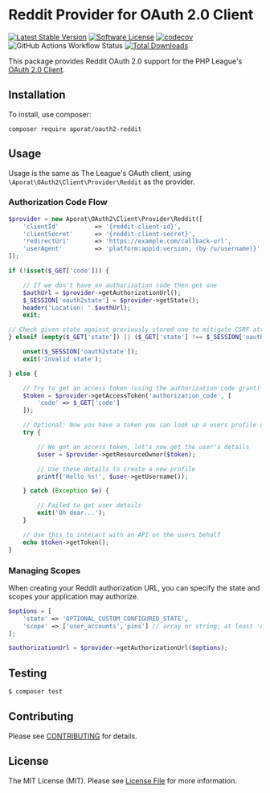 # Reddit Provider for OAuth 2.0 Client
[![Latest Stable Version](https://img.shields.io/packagist/v/aporat/oauth2-reddit.svg?logo=composer)](https://packagist.org/packages/aporat/oauth2-reddit)
[![Software License](https://img.shields.io/badge/license-MIT-brightgreen.svg)](LICENSE)
[![codecov](https://codecov.io/github/aporat/oauth2-reddit/graph/badge.svg?token=052F64LGUC)](https://codecov.io/github/aporat/oauth2-reddit)
![GitHub Actions Workflow Status](https://github.com/aporat/oauth2-reddit/actions/workflows/ci.yaml/badge.svg)
[![Total Downloads](https://img.shields.io/packagist/dt/aporat/oauth2-reddit.svg)](https://packagist.org/packages/aporat/oauth2-reddit)

This package provides Reddit OAuth 2.0 support for the PHP League's [OAuth 2.0 Client](https://github.com/thephpleague/oauth2-client).

## Installation

To install, use composer:

```
composer require aporat/oauth2-reddit
```

## Usage

Usage is the same as The League's OAuth client, using `\Aporat\OAuth2\Client\Provider\Reddit` as the provider.

### Authorization Code Flow

```php
$provider = new Aporat\OAuth2\Client\Provider\Reddit([
    'clientId'          => '{reddit-client-id}',
    'clientSecret'      => '{reddit-client-secret}',
    'redirectUri'       => 'https://example.com/callback-url',
    'userAgent'         => 'platform:appid:version, (by /u/username)}',
]);

if (!isset($_GET['code'])) {

    // If we don't have an authorization code then get one
    $authUrl = $provider->getAuthorizationUrl();
    $_SESSION['oauth2state'] = $provider->getState();
    header('Location: '.$authUrl);
    exit;

// Check given state against previously stored one to mitigate CSRF attack
} elseif (empty($_GET['state']) || ($_GET['state'] !== $_SESSION['oauth2state'])) {

    unset($_SESSION['oauth2state']);
    exit('Invalid state');

} else {

    // Try to get an access token (using the authorization code grant)
    $token = $provider->getAccessToken('authorization_code', [
        'code' => $_GET['code']
    ]);

    // Optional: Now you have a token you can look up a users profile data
    try {

        // We got an access token, let's now get the user's details
        $user = $provider->getResourceOwner($token);

        // Use these details to create a new profile
        printf('Hello %s!', $user->getUsername());

    } catch (Exception $e) {

        // Failed to get user details
        exit('Oh dear...');
    }

    // Use this to interact with an API on the users behalf
    echo $token->getToken();
}
```

### Managing Scopes

When creating your Reddit authorization URL, you can specify the state and scopes your application may authorize.

```php
$options = [
    'state' => 'OPTIONAL_CUSTOM_CONFIGURED_STATE',
    'scope' => ['user_accounts','pins'] // array or string; at least 'user:email' is required
];

$authorizationUrl = $provider->getAuthorizationUrl($options);
```

## Testing

``` bash
$ composer test
```

## Contributing

Please see [CONTRIBUTING](https://github.com/aporat/oauth2-reddit/blob/master/CONTRIBUTING.md) for details.

## License

The MIT License (MIT). Please see [License File](https://github.com/aporat/oauth2-reddit/blob/master/LICENSE) for more information.
